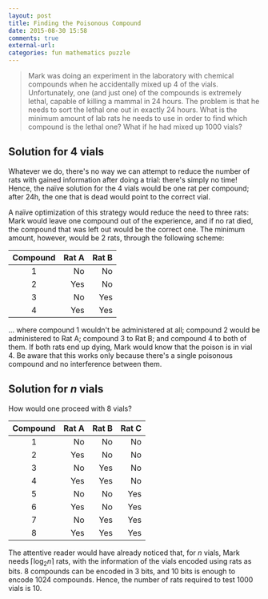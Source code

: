 ```yaml
---
layout: post
title: Finding the Poisonous Compound
date: 2015-08-30 15:58
comments: true
external-url:
categories: fun mathematics puzzle
---
```


> Mark was doing an experiment in the laboratory with chemical compounds when he accidentally mixed up 4 of the vials. Unfortunately, one (and just one) of the compounds is extremely lethal, capable of killing a mammal in 24 hours. The problem is that he needs to sort the lethal one out in exactly 24 hours. What is the minimum amount of lab rats he needs to use in order to find which compound is the lethal one? What if he had mixed up 1000 vials?

## Solution for 4 vials

Whatever we do, there's no way we can attempt to reduce the number of rats with gained information after doing a trial: there's simply no time! Hence, the naïve solution for the 4 vials would be one rat per compound; after 24h, the one that is dead would point to the correct vial.

A naïve optimization of this strategy would reduce the need to three rats: Mark would leave one compound out of the experience, and if no rat died, the compound that was left out would be the correct one. The minimum amount, however, would be 2 rats, through the following scheme:

| Compound | Rat A | Rat B |
|:--------:|------:|------:|
| 1        | No    | No    |
| 2        | Yes   | No    |
| 3        | No    | Yes   |
| 4        | Yes   | Yes   |

... where compound 1 wouldn't be administered at all; compound 2 would be administered to Rat A; compound 3 to Rat B; and compound 4 to both of them. If both rats end up dying, Mark would know that the poison is in vial 4. Be aware that this works only because there's a single poisonous compound and no interference between them.

## Solution for _n_ vials

How would one proceed with 8 vials?

| Compound | Rat A | Rat B | Rat C |
|:--------:|------:|------:|------:|
| 1        | No    | No    | No    |
| 2        | Yes   | No    | No    |
| 3        | No    | Yes   | No    |
| 4        | Yes   | Yes   | No    |
| 5        | No    | No    | Yes   |
| 6        | Yes   | No    | Yes   |
| 7        | No    | Yes   | Yes   |
| 8        | Yes   | Yes   | Yes   |

The attentive reader would have already noticed that, for $n$ vials, Mark needs $\lceil\log_{2}{n}\rceil$ rats, with the information of the vials encoded using rats as bits. 8 compounds can be encoded in 3 bits, and 10 bits is enough to encode 1024 compounds. Hence, the number of rats required to test 1000 vials is 10.
